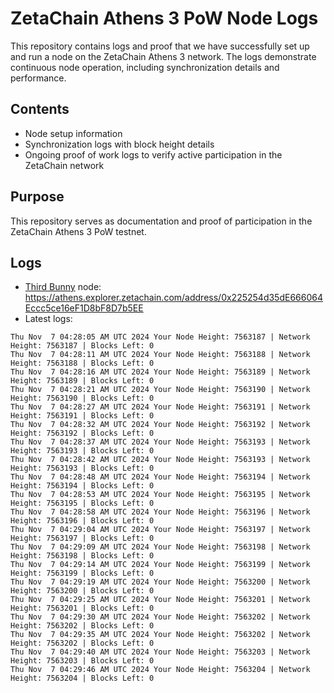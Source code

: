 # ZetaChain Athens 3 PoW Node Logs
This repository contains logs and proof that we have successfully set up and run a node on the ZetaChain Athens 3 network. The logs demonstrate continuous node operation, including synchronization details and performance.

## Contents
- Node setup information
- Synchronization logs with block height details
- Ongoing proof of work logs to verify active participation in the ZetaChain network

## Purpose
This repository serves as documentation and proof of participation in the ZetaChain Athens 3 PoW testnet.

## Logs

- [Third Bunny](https://thirdbunny.xyz/) node: https://athens.explorer.zetachain.com/address/0x225254d35dE666064Eccc5ce16eF1D8bF8D7b5EE
- Latest logs:
```
Thu Nov  7 04:28:05 AM UTC 2024 Your Node Height: 7563187 | Network Height: 7563187 | Blocks Left: 0
Thu Nov  7 04:28:11 AM UTC 2024 Your Node Height: 7563188 | Network Height: 7563188 | Blocks Left: 0
Thu Nov  7 04:28:16 AM UTC 2024 Your Node Height: 7563189 | Network Height: 7563189 | Blocks Left: 0
Thu Nov  7 04:28:21 AM UTC 2024 Your Node Height: 7563190 | Network Height: 7563190 | Blocks Left: 0
Thu Nov  7 04:28:27 AM UTC 2024 Your Node Height: 7563191 | Network Height: 7563191 | Blocks Left: 0
Thu Nov  7 04:28:32 AM UTC 2024 Your Node Height: 7563192 | Network Height: 7563192 | Blocks Left: 0
Thu Nov  7 04:28:37 AM UTC 2024 Your Node Height: 7563193 | Network Height: 7563193 | Blocks Left: 0
Thu Nov  7 04:28:42 AM UTC 2024 Your Node Height: 7563193 | Network Height: 7563193 | Blocks Left: 0
Thu Nov  7 04:28:48 AM UTC 2024 Your Node Height: 7563194 | Network Height: 7563194 | Blocks Left: 0
Thu Nov  7 04:28:53 AM UTC 2024 Your Node Height: 7563195 | Network Height: 7563195 | Blocks Left: 0
Thu Nov  7 04:28:58 AM UTC 2024 Your Node Height: 7563196 | Network Height: 7563196 | Blocks Left: 0
Thu Nov  7 04:29:04 AM UTC 2024 Your Node Height: 7563197 | Network Height: 7563197 | Blocks Left: 0
Thu Nov  7 04:29:09 AM UTC 2024 Your Node Height: 7563198 | Network Height: 7563198 | Blocks Left: 0
Thu Nov  7 04:29:14 AM UTC 2024 Your Node Height: 7563199 | Network Height: 7563199 | Blocks Left: 0
Thu Nov  7 04:29:19 AM UTC 2024 Your Node Height: 7563200 | Network Height: 7563200 | Blocks Left: 0
Thu Nov  7 04:29:25 AM UTC 2024 Your Node Height: 7563201 | Network Height: 7563201 | Blocks Left: 0
Thu Nov  7 04:29:30 AM UTC 2024 Your Node Height: 7563202 | Network Height: 7563202 | Blocks Left: 0
Thu Nov  7 04:29:35 AM UTC 2024 Your Node Height: 7563202 | Network Height: 7563202 | Blocks Left: 0
Thu Nov  7 04:29:40 AM UTC 2024 Your Node Height: 7563203 | Network Height: 7563203 | Blocks Left: 0
Thu Nov  7 04:29:46 AM UTC 2024 Your Node Height: 7563204 | Network Height: 7563204 | Blocks Left: 0
```
